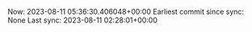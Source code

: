 Now: 2023-08-11 05:36:30.406048+00:00 Earliest commit since sync: None Last sync: 2023-08-11 02:28:01+00:00
